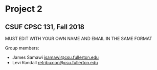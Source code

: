 # Project 2
## CSUF CPSC 131, Fall 2018

MUST EDIT WITH YOUR OWN NAME AND EMAIL IN THE SAME FORMAT

Group members:
- James Samawi jsamawi@csu.fullerton.edu
- Levi Randall retribuxion@csu.fullerton.edu

